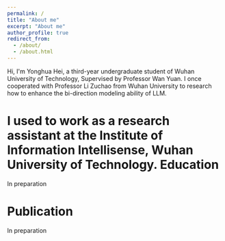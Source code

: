 ```yaml
---
permalink: /
title: "About me"
excerpt: "About me"
author_profile: true
redirect_from: 
  - /about/
  - /about.html
---
```

Hi, I'm Yonghua Hei, a third-year undergraduate student of  Wuhan University of Technology, Supervised by Professor Wan Yuan.
I once cooperated with Professor Li Zuchao from Wuhan University to research how to enhance the bi-direction modeling ability of LLM.

I used to work as a research assistant at the Institute of Information Intellisense, Wuhan University of Technology.
Education
======
In preparation

Publication
======
In preparation

